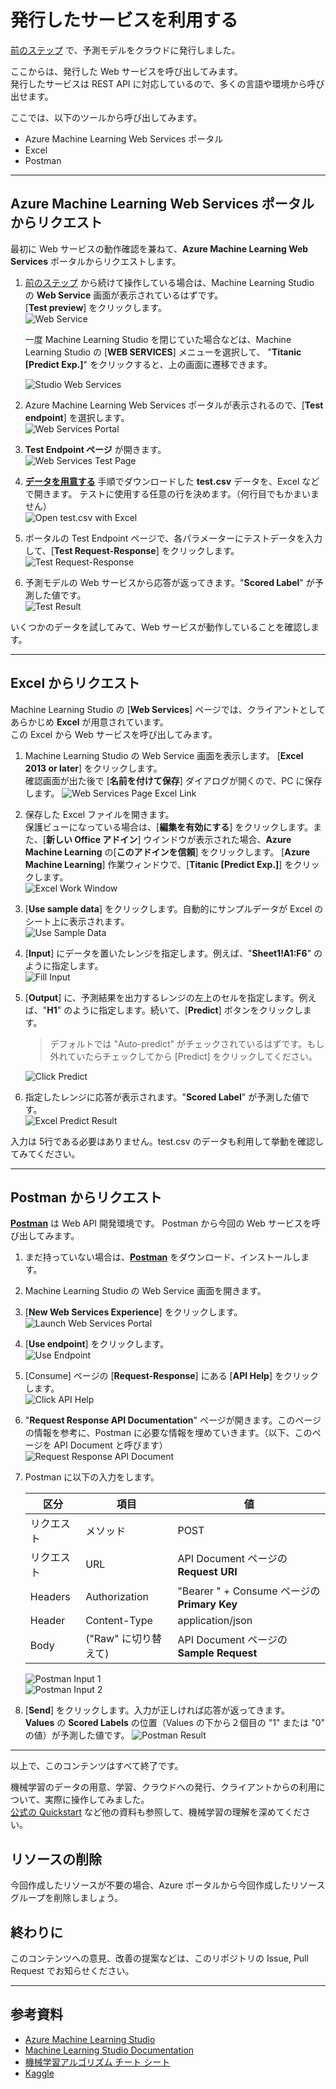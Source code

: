 # 発行したサービスを利用する

[前のステップ](./06_deploymodel.md) で、予測モデルをクラウドに発行しました。

ここからは、発行した Web サービスを呼び出してみます。  
発行したサービスは REST API に対応しているので、多くの言語や環境から呼び出せます。

ここでは、以下のツールから呼び出してみます。

- Azure Machine Learning Web Services ポータル
- Excel
- Postman

---

## Azure Machine Learning Web Services ポータルからリクエスト

最初に Web サービスの動作確認を兼ねて、**Azure Machine Learning Web Services** ポータルからリクエストします。

1. [前のステップ](./06_deploymodel.md) から続けて操作している場合は、Machine Learning Studio の **Web Service** 画面が表示されているはずです。  
  [**Test preview**] をクリックします。  
![Web Service](./images/07/web_service_page_testpreview.jpg)  

   一度 Machine Learning Studio を閉じていた場合などは、Machine Learning Studio の [**WEB SERVICES**] メニューを選択して、 "**Titanic [Predict Exp.]**" をクリックすると、上の画面に遷移できます。  

   ![Studio Web Services](./images/07/studio_web_services.jpg)  

2. Azure Machine Learning Web Services ポータルが表示されるので、[**Test endpoint**] を選択します。  
![Web Services Portal](./images/07/webservices_portal_testpreview.jpg)  
3. **Test Endpoint ページ** が開きます。  
![Web Services Test Page](./images/07/wsportal_test_page.jpg)
4. [**データを用意する**](./01/preparedata.md) 手順でダウンロードした **test.csv** データを、Excel などで開きます。
テストに使用する任意の行を決めます。（何行目でもかまいません）  
![Open test.csv with Excel](./images/07/test_csv_excel.jpg)  
5. ポータルの Test Endpoint ページで、各パラメーターにテストデータを入力して、[**Test Request-Response**] をクリックします。  
![Test Request-Response](./images/07/ws_test_request_response.jpg)  
6. 予測モデルの Web サービスから応答が返ってきます。"**Scored Label**" が予測した値です。  
![Test Result](./images/07/ws_test_result.jpg)

いくつかのデータを試してみて、Web サービスが動作していることを確認します。

---

## Excel からリクエスト

Machine Learning Studio の [**Web Services**] ページでは、クライアントとしてあらかじめ **Excel** が用意されています。  
この Excel から Web サービスを呼び出してみます。

1. Machine Learning Studio の Web Service 画面を表示します。 [**Excel 2013 or later**] をクリックします。  
確認画面が出た後で [**名前を付けて保存**] ダイアログが開くので、PC に保存します。
![Web Services Page Excel Link](./images/07/studio_ws_excel.jpg)  
2. 保存した Excel ファイルを開きます。  
保護ビューになっている場合は、[**編集を有効にする**] をクリックします。また、[**新しい Office アドイン**] ウインドウが表示された場合、**Azure Machine Learning** の[**このアドインを信頼**] をクリックします。
[**Azure Machine Learning**] 作業ウィンドウで、[**Titanic \[Predict Exp.\]**] をクリックします。  
![Excel Work Window](./images/07/excel_work_ws.jpg)  
3. [**Use sample data**] をクリックします。自動的にサンプルデータが Excel のシート上に表示されます。  
![Use Sample Data](./images/07/excel_use_sample_data.jpg)  
4. [**Input**] にデータを置いたレンジを指定します。例えば、"**Sheet1!A1:F6**" のように指定します。  
![Fill Input](./images/07/excel_fill_input_range.jpg)
5. [**Output**] に、予測結果を出力するレンジの左上のセルを指定します。例えば、"**H1**" のように指定します。続いて、[**Predict**] ボタンをクリックします。  
   > デフォルトでは "Auto-predict" がチェックされているはずです。もし外れていたらチェックしてから [Predict] をクリックしてください。

   ![Click Predict](./images/07/excel_click_predict.jpg)  
6. 指定したレンジに応答が表示されます。"**Scored Label**" が予測した値です。  
![Excel Predict Result](./images/07/excel_predict_result.jpg)

入力は 5行である必要はありません。test.csv のデータも利用して挙動を確認してみてください。

---

## Postman からリクエスト

[**Postman**](https://www.getpostman.com/downloads/) は Web API 開発環境です。
Postman から今回の Web サービスを呼び出してみます。

1. まだ持っていない場合は、[**Postman**](https://www.getpostman.com/downloads/) をダウンロード、インストールします。  
2. Machine Learning Studio の Web Service 画面を開きます。  
3. [**New Web Services Experience**] をクリックします。![Launch Web Services Portal](./images/07/studio_ws_portal.jpg)  
4. [**Use endpoint**] をクリックします。  
![Use Endpoint](./images/07/ws_portal_use_endpoint.jpg)  
5. [Consume] ページの [**Request-Response**] にある [**API Help**] をクリックします。  
![Click API Help](./images/07/ws_portal_consume_apihelp.jpg)  
6. "**Request Response API Documentation**" ページが開きます。このページの情報を参考に、Postman に必要な情報を埋めていきます。（以下、このページを API Document と呼びます）  
![Request Response API Document](./images/07/ws_portal_apihelp_doc.jpg)  
7. Postman に以下の入力をします。  
  
   |区分|項目|値|
   |---|---|---|
   |リクエスト|メソッド|POST|
   |リクエスト|URL|API Document ページの **Request URI**|
   |Headers|Authorization|"Bearer " + Consume ページの **Primary Key**|
   |Header|Content-Type|application/json|
   |Body|("Raw" に切り替えて)|API Document ページの **Sample Request**|

   ![Postman Input 1](./images/07/postman_input1_1.jpg)  
   ![Postman Input 2](./images/07/postman_input1_2.jpg)  
8. [**Send**] をクリックします。入力が正しければ応答が返ってきます。  
**Values** の **Scored Labels** の位置（Values の下から２個目の "1" または "0" の値）が予測した値です。
![Postman Result](./images/07/postman_result.jpg)

---

以上で、このコンテンツはすべて終了です。

機械学習のデータの用意、学習、クラウドへの発行、クライアントからの利用について、実際に操作してみました。  
[公式の Quickstart](https://docs.microsoft.com/en-us/azure/machine-learning/studio/create-experiment) など他の資料も参照して、機械学習の理解を深めてください。

## リソースの削除

今回作成したリソースが不要の場合、Azure ポータルから今回作成したリソースグループを削除しましょう。


## 終わりに

このコンテンツへの意見、改善の提案などは、このリポジトリの Issue, Pull Request でお知らせください。

---

## 参考資料

- [Azure Machine Learning Studio](https://studio.azureml.net/)
- [Machine Learning Studio Documentation](https://docs.microsoft.com/en-us/azure/machine-learning/studio/)
- [機械学習アルゴリズム チート シート](https://docs.microsoft.com/ja-jp/azure/machine-learning/studio/algorithm-cheat-sheet)
- [Kaggle](https://www.kaggle.com/c/titanic)
